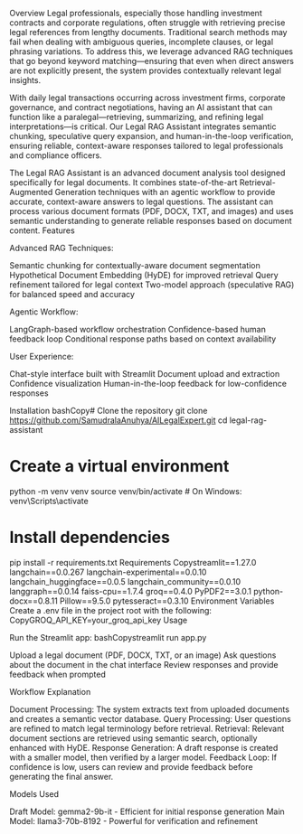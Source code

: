 Overview
Legal professionals, especially those handling investment contracts and corporate regulations, often struggle with retrieving precise legal references from lengthy documents. Traditional search methods may fail when dealing with ambiguous queries, incomplete clauses, or legal phrasing variations. To address this, we leverage advanced RAG techniques that go beyond keyword matching—ensuring that even when direct answers are not explicitly present, the system provides contextually relevant legal insights.

With daily legal transactions occurring across investment firms, corporate governance, and contract negotiations, having an AI assistant that can function like a paralegal—retrieving, summarizing, and refining legal interpretations—is critical. Our Legal RAG Assistant integrates semantic chunking, speculative query expansion, and human-in-the-loop verification, ensuring reliable, context-aware responses tailored to legal professionals and compliance officers.

The Legal RAG Assistant is an advanced document analysis tool designed specifically for legal documents. It combines state-of-the-art Retrieval-Augmented Generation techniques with an agentic workflow to provide accurate, context-aware answers to legal questions. The assistant can process various document formats (PDF, DOCX, TXT, and images) and uses semantic understanding to generate reliable responses based on document content.
Features

Advanced RAG Techniques:

Semantic chunking for contextually-aware document segmentation
Hypothetical Document Embedding (HyDE) for improved retrieval
Query refinement tailored for legal context
Two-model approach (speculative RAG) for balanced speed and accuracy


Agentic Workflow:

LangGraph-based workflow orchestration
Confidence-based human feedback loop
Conditional response paths based on context availability


User Experience:

Chat-style interface built with Streamlit
Document upload and extraction
Confidence visualization
Human-in-the-loop feedback for low-confidence responses



Installation
bashCopy# Clone the repository
git clone https://github.com/SamudralaAnuhya/AILegalExpert.git
cd legal-rag-assistant

# Create a virtual environment
python -m venv venv
source venv/bin/activate  # On Windows: venv\Scripts\activate

# Install dependencies
pip install -r requirements.txt
Requirements
Copystreamlit==1.27.0
langchain==0.0.267
langchain-experimental==0.0.10
langchain_huggingface==0.0.5
langchain_community==0.0.10
langgraph==0.0.14
faiss-cpu==1.7.4
groq==0.4.0
PyPDF2==3.0.1
python-docx==0.8.11
Pillow==9.5.0
pytesseract==0.3.10
Environment Variables
Create a .env file in the project root with the following:
CopyGROQ_API_KEY=your_groq_api_key
Usage

Run the Streamlit app:
bashCopystreamlit run app.py

Upload a legal document (PDF, DOCX, TXT, or an image)
Ask questions about the document in the chat interface
Review responses and provide feedback when prompted

Workflow Explanation

Document Processing: The system extracts text from uploaded documents and creates a semantic vector database.
Query Processing: User questions are refined to match legal terminology before retrieval.
Retrieval: Relevant document sections are retrieved using semantic search, optionally enhanced with HyDE.
Response Generation: A draft response is created with a smaller model, then verified by a larger model.
Feedback Loop: If confidence is low, users can review and provide feedback before generating the final answer.

Models Used

Draft Model: gemma2-9b-it - Efficient for initial response generation
Main Model: llama3-70b-8192 - Powerful for verification and refinement
